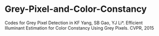 # Grey-Pixel-and-Color-Constancy

Codes for Grey Pixel Detection in
KF Yang, SB Gao, YJ Li*. Efficient Illuminant Estimation for Color Constancy Using Grey Pixels. CVPR, 2015
